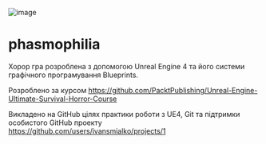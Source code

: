 ![image](https://user-images.githubusercontent.com/20575135/212789245-05180dee-fe84-4b73-94d9-deb5103cde13.png)
# phasmophilia

Хорор гра розроблена з допомогою Unreal Engine 4 та його системи графічного програмування Blueprints. 

Розроблено за курсом https://github.com/PacktPublishing/Unreal-Engine-Ultimate-Survival-Horror-Course

Викладено на GitHub цілях практики роботи з UE4, Git та підтримки особистого GitHub проекту https://github.com/users/ivansmialko/projects/1
